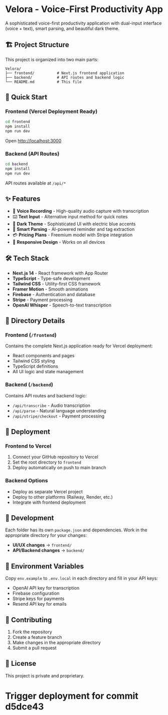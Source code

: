 # Velora - Voice-First Productivity App

A sophisticated voice-first productivity application with dual-input interface (voice + text), smart parsing, and beautiful dark theme.

## 🏗️ Project Structure

This project is organized into two main parts:

```
Velora/
├── frontend/          # Next.js frontend application
├── backend/           # API routes and backend logic
└── README.md          # This file
```

## 🚀 Quick Start

### Frontend (Vercel Deployment Ready)
```bash
cd frontend
npm install
npm run dev
```
Open [http://localhost:3000](http://localhost:3000)

### Backend (API Routes)
```bash
cd backend
npm install
npm run dev
```
API routes available at `/api/*`

## ✨ Features

- 🎤 **Voice Recording** - High-quality audio capture with transcription
- ⌨️ **Text Input** - Alternative input method for quick notes
- 🎨 **Dark Theme** - Sophisticated UI with electric blue accents
- 🧠 **Smart Parsing** - AI-powered reminder and tag extraction
- 💳 **Pricing Plans** - Freemium model with Stripe integration
- 📱 **Responsive Design** - Works on all devices

## 🛠️ Tech Stack

- **Next.js 14** - React framework with App Router
- **TypeScript** - Type-safe development
- **Tailwind CSS** - Utility-first CSS framework
- **Framer Motion** - Smooth animations
- **Firebase** - Authentication and database
- **Stripe** - Payment processing
- **OpenAI Whisper** - Speech-to-text transcription

## 📁 Directory Details

### Frontend (`/frontend`)
Contains the complete Next.js application ready for Vercel deployment:
- React components and pages
- Tailwind CSS styling
- TypeScript definitions
- All UI logic and state management

### Backend (`/backend`)
Contains API routes and backend logic:
- `/api/transcribe` - Audio transcription
- `/api/parse` - Natural language understanding
- `/api/stripe/checkout` - Payment processing

## 🚀 Deployment

### Frontend to Vercel
1. Connect your GitHub repository to Vercel
2. Set the root directory to `frontend`
3. Deploy automatically on push to main branch

### Backend Options
- Deploy as separate Vercel project
- Deploy to other platforms (Railway, Render, etc.)
- Integrate with frontend deployment

## 🔧 Development

Each folder has its own `package.json` and dependencies. Work in the appropriate directory for your changes:

- **UI/UX changes** → `frontend/`
- **API/Backend changes** → `backend/`

## 📝 Environment Variables

Copy `env.example` to `.env.local` in each directory and fill in your API keys:
- OpenAI API key for transcription
- Firebase configuration
- Stripe keys for payments
- Resend API key for emails

## 🤝 Contributing

1. Fork the repository
2. Create a feature branch
3. Make changes in the appropriate directory
4. Submit a pull request

## 📄 License

This project is private and proprietary.
# Trigger deployment for commit d5dce43
